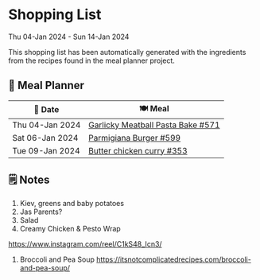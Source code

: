 # Shopping List

Thu 04-Jan 2024 - Sun 14-Jan 2024

This shopping list has been automatically generated with the ingredients from the recipes found in the meal planner project.

## 📅 Meal Planner

|📅 Date| 🍽️ Meal|
|----|----|
|Thu 04-Jan 2024|[Garlicky Meatball Pasta Bake  #571](https://github.com/jcallaghan/The-Cookbook/issues/571)|
|Sat 06-Jan 2024|[Parmigiana Burger #599](https://github.com/jcallaghan/The-Cookbook/issues/599)|
|Tue 09-Jan 2024|[Butter chicken curry #353](https://github.com/jcallaghan/The-Cookbook/issues/353)|

## 🗒️ Notes

1. Kiev, greens and baby potatoes 
1. Jas Parents?
1. Salad
1. Creamy Chicken & Pesto Wrap

https://www.instagram.com/reel/C1kS48_Icn3/
1. Broccoli and Pea Soup https://itsnotcomplicatedrecipes.com/broccoli-and-pea-soup/
